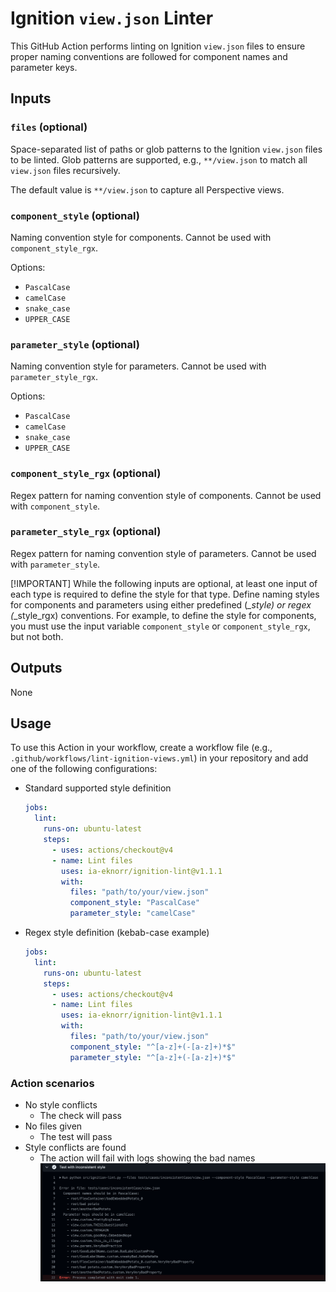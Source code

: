 # Ignition `view.json` Linter

This GitHub Action performs linting on Ignition `view.json` files to ensure proper naming conventions are followed for component names and parameter keys.

## Inputs

### `files` (optional)

Space-separated list of paths or glob patterns to the Ignition `view.json` files to be linted. Glob patterns are supported, e.g., `**/view.json` to match all `view.json` files recursively.

The default value is `**/view.json` to capture all Perspective views.

### `component_style` (optional)

Naming convention style for components. Cannot be used with `component_style_rgx`.

Options:

* `PascalCase`
* `camelCase`
* `snake_case`
* `UPPER_CASE`

### `parameter_style` (optional)

Naming convention style for parameters. Cannot be used with `parameter_style_rgx`.

Options:

* `PascalCase`
* `camelCase`
* `snake_case`
* `UPPER_CASE`

### `component_style_rgx` (optional)

Regex pattern for naming convention style of components. Cannot be used with `component_style`.

### `parameter_style_rgx` (optional)

Regex pattern for naming convention style of parameters. Cannot be used with `parameter_style`.

[!IMPORTANT]
While the following inputs are optional, at least one input of each type is required to define the style for that type. Define naming styles for components and parameters using either predefined (*_style) or regex (*_style_rgx) conventions. For example, to define the style for components, you must use the input variable `component_style` or `component_style_rgx`, but not both.

## Outputs

None

## Usage

To use this Action in your workflow, create a workflow file (e.g., `.github/workflows/lint-ignition-views.yml`) in your repository and add one of the following configurations:

* Standard supported style definition

  ```yaml
  jobs:
    lint:
      runs-on: ubuntu-latest
      steps:
        - uses: actions/checkout@v4
        - name: Lint files
          uses: ia-eknorr/ignition-lint@v1.1.1
          with:
            files: "path/to/your/view.json"
            component_style: "PascalCase"
            parameter_style: "camelCase"
  ```

* Regex style definition (kebab-case example)

  ```yaml
  jobs:
    lint:
      runs-on: ubuntu-latest
      steps:
        - uses: actions/checkout@v4
        - name: Lint files
          uses: ia-eknorr/ignition-lint@v1.1.1
          with:
            files: "path/to/your/view.json"
            component_style: "^[a-z]+(-[a-z]+)*$"
            parameter_style: "^[a-z]+(-[a-z]+)*$"
  ```

### Action scenarios

* No style conflicts
  * The check will pass
* No files given
  * The test will pass
* Style conflicts are found
  * The action will fail with logs showing the bad names
  ![test-failure](images/test-failure.png)
